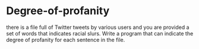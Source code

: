 # Degree-of-profanity
there is a file full of Twitter tweets by various users and you are provided a set of words that indicates racial slurs. Write a program that can indicate the degree of profanity for each sentence in the file.
